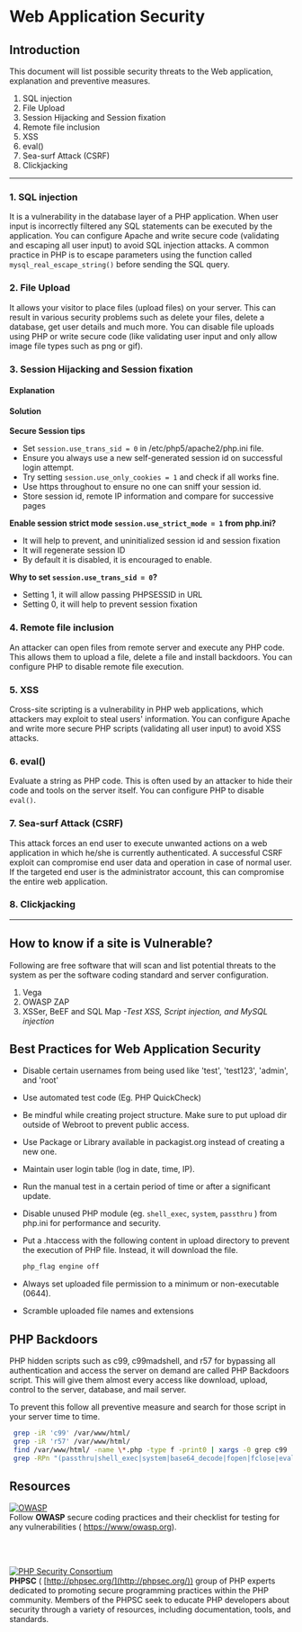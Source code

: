 # Web Application Security

## Introduction

This document will list possible security threats to the Web application, explanation and preventive measures.

1. SQL injection
2. File Upload
3. Session Hijacking and Session fixation
4. Remote file inclusion
5. XSS
6. eval()
7. Sea-surf Attack (CSRF)
8. Clickjacking

***
### 1. SQL injection

It is a vulnerability in the database layer of a PHP application. When user input is incorrectly filtered any SQL statements can be executed by the application. You can configure Apache and write secure code (validating and escaping all user input) to avoid SQL injection attacks. A common practice in PHP is to escape parameters using the function called `mysql_real_escape_string()` before sending the SQL query.

### 2. File Upload

It allows your visitor to place files (upload files) on your server. This can result in various security problems such as delete your files, delete a database, get user details and much more. You can disable file uploads using PHP or write secure code (like validating user input and only allow image file types such as png or gif).

### 3. Session Hijacking and Session fixation

#### Explanation

#### Solution

**Secure Session tips**

- Set `session.use_trans_sid = 0` in /etc/php5/apache2/php.ini file.
- Ensure you always use a new self-generated session id on successful login attempt.
- Try setting `session.use_only_cookies = 1` and check if all works fine.
- Use https throughout to ensure no one can sniff your session id.
- Store session id, remote IP information and compare for successive pages

**Enable session strict mode `session.use_strict_mode = 1` from php.ini?**

- It will help to prevent, and uninitialized session id and session fixation
- It will regenerate session ID
- By default it is disabled, it is encouraged to enable.

**Why to set `session.use_trans_sid = 0`?**

- Setting 1, it will allow passing PHPSESSID in URL
- Setting 0, it will help to prevent session fixation

### 4. Remote file inclusion

An attacker can open files from remote server and execute any PHP code. This allows them to upload a file, delete a file and install backdoors. You can configure PHP to disable remote file execution.

### 5. XSS

Cross-site scripting is a vulnerability in PHP web applications, which attackers may exploit to steal users&#39; information. You can configure Apache and write more secure PHP scripts (validating all user input) to avoid XSS attacks.

### 6. eval()

Evaluate a string as PHP code. This is often used by an attacker to hide their code and tools on the server itself. You can configure PHP to disable `eval()`.

### 7. Sea-surf Attack (CSRF)

This attack forces an end user to execute unwanted actions on a web application in which he/she is currently authenticated. A successful CSRF exploit can compromise end user data and operation in case of normal user. If the targeted end user is the administrator account, this can compromise the entire web application.

### 8. Clickjacking

***

## How to know if a site is Vulnerable?

Following are free software that will scan and list potential threats to the system as per the software coding standard and server configuration.

1. Vega
2. OWASP ZAP
3. XSSer, BeEF and SQL Map _-Test XSS, Script injection, and MySQL injection_


## Best Practices for Web Application Security
- Disable certain usernames from being used like &#39;test&#39;, &#39;test123&#39;, &#39;admin&#39;, and &#39;root&#39;
- Use automated test code (Eg. PHP QuickCheck)
- Be mindful while creating project structure. Make sure to put upload dir outside of Webroot to prevent public access.
- Use Package or Library available in packagist.org instead of creating a new one.
- Maintain user login table (log in date, time, IP).
- Run the manual test in a certain period of time or after a significant update.
- Disable unused PHP module (eg. `shell_exec`, `system`, `passthru` ) from php.ini for performance and security.
- Put a .htaccess with the following content in upload directory to prevent the execution of PHP file. Instead, it will download the file.

  ```php
  php_flag engine off
  ```
- Always set uploaded file permission to a minimum or non-executable (0644).
- Scramble uploaded file names and extensions

## PHP Backdoors

PHP hidden scripts such as c99, c99madshell, and r57 for bypassing all authentication and access the server on demand are called PHP Backdoors script. This will give them almost every access like download, upload, control to the server, database, and mail server.

To prevent this follow all preventive measure and search for those script in your server time to time.
```sh
 grep -iR 'c99' /var/www/html/
 grep -iR 'r57' /var/www/html/
 find /var/www/html/ -name \*.php -type f -print0 | xargs -0 grep c99
 grep -RPn "(passthru|shell_exec|system|base64_decode|fopen|fclose|eval)" /var/www/html/
```

## Resources

[![OWASP](https://www.owasp.org/images/thumb/f/fe/Owasp_logo.jpg/300px-Owasp_logo.jpg)](https://owasp.org) <br />
Follow **OWASP** secure coding practices and their checklist for testing for any vulnerabilities ( [https://www/owasp.org](https://www/owasp.org)).

<br />
<br/>

[![PHP Security Consortium](http://phpsec.org/images/phpsc-logo.gif)](http://phpsec.org) <br />
**PHPSC** ( [http://phpsec.org/](http://phpsec.org/)) group of PHP experts dedicated to promoting secure programming practices within the PHP community. Members of the PHPSC seek to educate PHP developers about security through a variety of resources, including documentation, tools, and standards.
